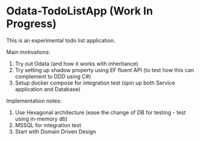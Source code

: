 # Odata-TodoListApp (Work In Progress)
This is an experimental todo list application. 

Main motivations: 
1. Try out Odata (and how it works with inheritance)
2. Try setting up shadow property using EF fluent API (to test how this can complement to DDD using C#)
3. Setup docker compose for integration test (spin up both Service application and Database)

Implementation notes:
1. Use Hexagonal architecture (ease the change of DB for testing - test using in-memory db)
2. MSSQL for integration test
3. Start with Domain Driven Design
